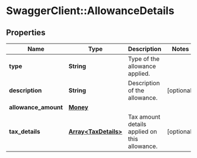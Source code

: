 # SwaggerClient::AllowanceDetails

## Properties
Name | Type | Description | Notes
------------ | ------------- | ------------- | -------------
**type** | **String** | Type of the allowance applied. | 
**description** | **String** | Description of the allowance. | [optional] 
**allowance_amount** | [**Money**](Money.md) |  | 
**tax_details** | [**Array&lt;TaxDetails&gt;**](TaxDetails.md) | Tax amount details applied on this allowance. | [optional] 


